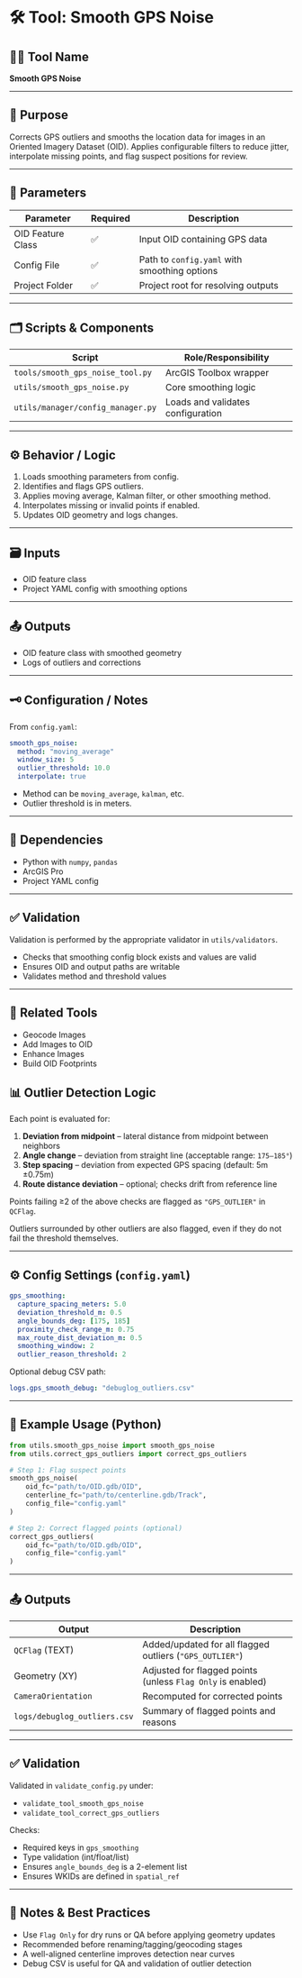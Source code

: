 # 🛠️ Tool: Smooth GPS Noise

## 🧑‍💻 Tool Name
**Smooth GPS Noise**

---

## 📝 Purpose

Corrects GPS outliers and smooths the location data for images in an Oriented Imagery Dataset (OID). Applies configurable filters to reduce jitter, interpolate missing points, and flag suspect positions for review.

---

## 🧰 Parameters

| Parameter            | Required | Description                                      |
|----------------------|----------|--------------------------------------------------|
| OID Feature Class    | ✅       | Input OID containing GPS data                     |
| Config File          | ✅       | Path to `config.yaml` with smoothing options      |
| Project Folder       | ✅       | Project root for resolving outputs                |

---

## 🗂️ Scripts & Components

| Script                              | Role/Responsibility                |
|-------------------------------------|------------------------------------|
| `tools/smooth_gps_noise_tool.py`    | ArcGIS Toolbox wrapper             |
| `utils/smooth_gps_noise.py`         | Core smoothing logic               |
| `utils/manager/config_manager.py`   | Loads and validates configuration  |

---

## ⚙️ Behavior / Logic

1. Loads smoothing parameters from config.
2. Identifies and flags GPS outliers.
3. Applies moving average, Kalman filter, or other smoothing method.
4. Interpolates missing or invalid points if enabled.
5. Updates OID geometry and logs changes.

---

## 🗃️ Inputs

- OID feature class
- Project YAML config with smoothing options

---

## 📤 Outputs

- OID feature class with smoothed geometry
- Logs of outliers and corrections

---

## 🗝️ Configuration / Notes

From `config.yaml`:

```yaml
smooth_gps_noise:
  method: "moving_average"
  window_size: 5
  outlier_threshold: 10.0
  interpolate: true
```

- Method can be `moving_average`, `kalman`, etc.
- Outlier threshold is in meters.

---

## 🧩 Dependencies

- Python with `numpy`, `pandas`
- ArcGIS Pro
- Project YAML config

---

## ✅ Validation

Validation is performed by the appropriate validator in `utils/validators`.
- Checks that smoothing config block exists and values are valid
- Ensures OID and output paths are writable
- Validates method and threshold values

---

## 🔗 Related Tools

- Geocode Images
- Add Images to OID
- Enhance Images
- Build OID Footprints

## 📊 Outlier Detection Logic

Each point is evaluated for:

1. **Deviation from midpoint** – lateral distance from midpoint between neighbors
2. **Angle change** – deviation from straight line (acceptable range: `175–185°`)
3. **Step spacing** – deviation from expected GPS spacing (default: 5m ±0.75m)
4. **Route distance deviation** – optional; checks drift from reference line

Points failing ≥2 of the above checks are flagged as `"GPS_OUTLIER"` in `QCFlag`.

Outliers surrounded by other outliers are also flagged, even if they do not fail the threshold themselves.

---

## ⚙️ Config Settings (`config.yaml`)

```yaml
gps_smoothing:
  capture_spacing_meters: 5.0
  deviation_threshold_m: 0.5
  angle_bounds_deg: [175, 185]
  proximity_check_range_m: 0.75
  max_route_dist_deviation_m: 0.5
  smoothing_window: 2
  outlier_reason_threshold: 2
```

Optional debug CSV path:
```yaml
logs.gps_smooth_debug: "debuglog_outliers.csv"
```

---

## 🧪 Example Usage (Python)

```python
from utils.smooth_gps_noise import smooth_gps_noise
from utils.correct_gps_outliers import correct_gps_outliers

# Step 1: Flag suspect points
smooth_gps_noise(
    oid_fc="path/to/OID.gdb/OID",
    centerline_fc="path/to/centerline.gdb/Track",
    config_file="config.yaml"
)

# Step 2: Correct flagged points (optional)
correct_gps_outliers(
    oid_fc="path/to/OID.gdb/OID",
    config_file="config.yaml"
)
```

---

## 📤 Outputs

| Output | Description |
|--------|-------------|
| `QCFlag` (TEXT) | Added/updated for all flagged outliers (`"GPS_OUTLIER"`) |
| Geometry (XY) | Adjusted for flagged points (unless `Flag Only` is enabled) |
| `CameraOrientation` | Recomputed for corrected points |
| `logs/debuglog_outliers.csv` | Summary of flagged points and reasons |

---

## ✅ Validation

Validated in `validate_config.py` under:
- `validate_tool_smooth_gps_noise`
- `validate_tool_correct_gps_outliers`

Checks:
- Required keys in `gps_smoothing`
- Type validation (int/float/list)
- Ensures `angle_bounds_deg` is a 2-element list
- Ensures WKIDs are defined in `spatial_ref`

---

## 📝 Notes & Best Practices

- Use `Flag Only` for dry runs or QA before applying geometry updates
- Recommended before renaming/tagging/geocoding stages
- A well-aligned centerline improves detection near curves
- Debug CSV is useful for QA and validation of outlier detection
